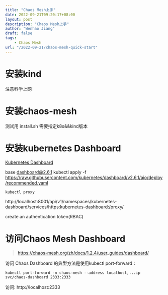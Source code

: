 ```yaml
---
title: "Chaos Mesh上手"
date: 2022-09-21T09:20:17+08:00
layout: post
description: "Chaos Mesh上手"
author: "Wenhao Jiang"
draft: false
tags:
    - Chaos Mesh
url: "/2022-09-21/chaos-mesh-quick-start"
---
```


# 安装kind
注意科学上网

# 安装chaos-mesh
测试用 install.sh
需要指定k8s&&kind版本

# 安装kubernetes Dashboard
[Kubernetes Dashboard](https://github.com/kubernetes/dashboard)

base dashboard@2.6.1
kubectl apply -f https://raw.githubusercontent.com/kubernetes/dashboard/v2.6.1/aio/deploy/recommended.yaml


```
kubectl proxy
```

http://localhost:8001/api/v1/namespaces/kubernetes-dashboard/services/https:kubernetes-dashboard:/proxy/

create an authentication token(RBAC)

# 访问Chaos Mesh Dashboard

> https://chaos-mesh.org/zh/docs/1.2.4/user_guides/dashboard/

访问 Chaos Dashboard 的典型方法是使用kubectl port-forward：

```
kubectl port-forward -n chaos-mesh --address localhost,...ip svc/chaos-dashboard 2333:2333
```

访问: http://localhost:2333


